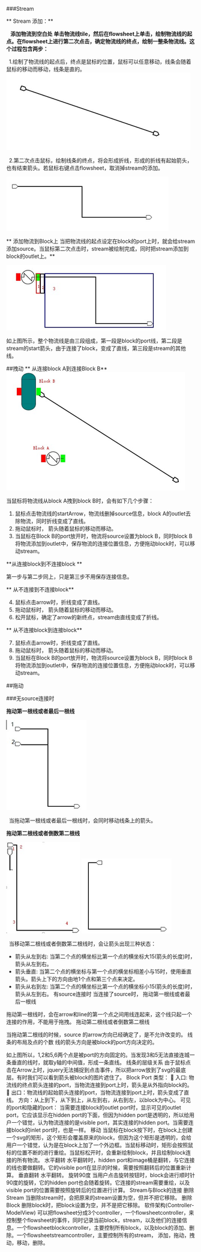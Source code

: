 ###Stream

** Stream 添加：**

` `
**添加物流到空白处 单击物流线tile，然后在flowsheet上单击，绘制物流线的起点。在flowsheet上进行第二次点击，确定物流线的终点，绘制一整条物流线。这个过程包含两步：**

` `
1.绘制了物流线的起点后，终点是鼠标的位置，鼠标可以任意移动，线条会随着鼠标的移动而移动，线条是直的。
![](../images/002.jpg)


` `2.第二次点击鼠标，绘制线条的终点，将会形成折线，形成的折线有起始箭头，也有结束箭头。若鼠标右键点击flowsheet，取消掉stream的添加。

![](../images/003.jpg)


**   添加物流到Block上 当把物流线的起点设定在block的port上时，就会给stream添加source。当鼠标第二次点击时，stream被绘制完成，同时把stream添加到block的outlet上。**

![](../images/004.jpg) 

如上图所示，整个物流线是由三段组成，第一段是block的port线，第二段是stream的start箭头，由于连接了block，变成了直线，第三段是stream的其他线。 

##拽动 
** 从连接block A到连接Block B**
![](../images/005.jpg) 

当鼠标将物流线从block A拽到block B时，会有如下几个步骤：

1. 鼠标点击物流线的startArrow，物流线删掉source信息，block A的outlet去除物流，同时折线变成了直线。
2. 拖动鼠标时， 箭头随着鼠标的移动而移动。
3. 当鼠标在Block B的port放开时，物流将source设置为block B，同时block B 将物流添加到outlet中，保存物流的连接位置信息，方便拖动block时，可以移动stream。
 
**从连接block到不连接block **  

第一步与第二步同上，只是第三步不用保存连接信息。

** 从不连接到不连接block**

4. 鼠标点击arrow时，折线变成了直线。
5. 拖动鼠标时， 箭头随着鼠标的移动而移动。
6. 松开鼠标，确定了arrow的新终点，stream由直线变成了折线。

** 从不连接block到连接block**

7. 鼠标点击arrow时，折线变成了直线。
8. 拖动鼠标时， 箭头随着鼠标的移动而移动。
9. 当鼠标在Block B的port放开时，物流将source设置为block B，同时block B 将物流添加到outlet中，保存物流的连接位置信息，方便拖动block时，可以移动stream。 

##拖动 

###无source连接时 

**拖动第一根线或者最后一根线**

![](../images/06.jpg) 

` `
当拖动第一根线或者最后一根线时，会同时移动线条上的箭头。 

**拖动第二根线或者倒数第二根线**

![](../images/007.jpg) ![](../images/008.jpg) 

` `
当移动第二根线或者倒数第二根线时，会让箭头出现三种状态： 
* 箭头从左到右: 当第二个点的横坐标比第一个点的横坐标大15\(箭头的长度\)时，箭头从左到右。 
* 箭头垂直: 当第二个点的横坐标与第一个点的横坐标相差小与15时，使用垂直箭头。箭头上下的方向由地1个点和第三个点来决定。 
* 箭头从右到左: 当第二个点的横坐标比第一个点的横坐标小15\(箭头的长度\)时，箭头从左到右。 
有source连接时 当连接了source时， 拖动第一根线或者最后一根线

拖动第一根线时，会在arrow和line的第一个点之间用线连起来，这个线只起一个连接的作用，不能用于拖拽。 拖动第二根线或者倒数第二根线

当拖动第二根线的时候，source 的arrow方向已经确定了，是不允许改变的。 线条的布局及点的个数 线的箭头方向是被block的port方向决定的。

如上图所以，1,2和5,6两个点是被port的方向固定的。当发现3和5无法直接连城一条垂直的线时，就取y轴的中间值，形成一条直线。 线条的层级关系 由于鼠标点击在Arrow上时，jquery无法捕捉到点击事件，所以把arrow放到了svg的最底层。有时我们可以看到箭头被block的图片遮住了。 Block Port 类型：  入口: 物流线的终点箭头连接的port，当物流连接到port上时，箭头是从外指向block的。  出口：物流线的起始箭头连接的port，当物流连接到port上时，箭头变成了直线。 方向：从上到下，从下到上，从左到右，从右到左，以block为中心。 可见的port和隐藏的port： 当需要连接block的outlet port时，显示可见的outlet port，它应该显示在hidden port的下面，但因为hidden port是透明的，所以给用户一个错觉，认为物流连接的是visible port，其实连接的hidden port。当需要连接block的inlet port时，也是一样。 移动 当鼠标在block按下时，在block上创建一个svg的矩形，这个矩形会覆盖原来的block，但因为这个矩形是透明的，会给用户一个错觉，认为是在block上加了一个外边框。当鼠标移动时，矩形会按照鼠标的位置不断的进行重绘。当鼠标松开时，会重新绘制block，并且绘制block连接的所有物流。 水平翻转 水平翻转时，hidden port和image桶是翻转，与它连接的线也要做翻转。它的visible port在显示的时候，需要按照翻转后的位置重新计算。 垂直翻转 水平翻转。 旋转90度 当用户点击旋转按钮时，block会进行顺时针90度的旋转，它的hidden port也会随着旋转。它连接的stream需要重绘，以及visible port的位置需要按照旋转后的位置进行计算。 Stream与Block的连接 删除Stream 当删除stream时，会把原来的stream设置为空，但并不把它移除。 删除Block 删除block时，把block设置为空，并不是把它移除。 软件架构\(Controller-ModelView\) 可以把flowsheet分成3个controller，一个flowsheetcontroller，来控制整个flowsheet的事件，同时记录当前block，stream，以及他们的连接信息。一个flowsheetblockcontroller，主要控制所有block，以及block的添加、删除。一个flowsheetstreamcontroller，主要控制所有的stream， 添加，拖动，拽动，移动，删除。
